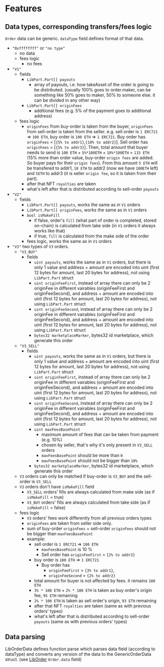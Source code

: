 # Features

## Data types, corresponding transfers/fees logic
`Order` data can be generic. `dataType` field defines format of that data.
- `"0xffffffff"` or `"no type"`
  - no data
  - fees logic
    - no fees 
- `"V1"`
  - fields
    - `LibPart.Part[] payouts`
      - array of payouts, i.e. how takeAsset of the order is going to be distributed. (usually 100% goes to order.maker, can be something like 50% goes to maker, 50% to someone else. it can be divided in any other way)
    - `LibPart.Part[] originFees`
      - additional fees (e.g. 5% of the payment goes to additional address)
  - fees logic
    - `originFees` from buy-order is taken from the buyer, `originFees` from sell-order is taken from the seller. e.g. sell order is `1 ERC721` => `100 ETH`, buy order is `100 ETH` => `1 ERC721`. Buy order has `originFees` = [`{5% to addr1}`,`{10% to addr2}`]. Sell order has `originFees` = [`{5% to addr3}`]. Then, total amount that buyer needs to send is `100 ETH` + `5%*100ETH` + `10%*100ETH` = `115 ETH` (15% more than order value, buy-order `origin fees` are added. So buyer pays for their `origin fees`). From this amount `5 ETH` will be transfered to addr1, `10 ETH` to addr2 (now we have `100ETH` left) and `5ETH` to addr3 (it is seller `origin fee`, so it is taken from their part).
    - after that NFT `royalties` are taken
    - what's left after that is distributed according to sell-order `payouts`
- `"V2"`
  - fields
    - `LibPart.Part[] payouts`, works the same as in `V1` orders
    - `LibPart.Part[] originFees`, works the same as in `V1` orders
    - `bool isMakeFill`
      - if false, order's `fill` (what part of order is completed, stored on-chain) is calculated from take side (in `V1` orders it always works like that)
      - if true, `fill` is calculated from the make side of the order
    - fees logic, works the same as in `V1` orders
- `"V3"` two types of `V3` orders. 
  - `"V3_BUY"`
    - fields
      - `uint payouts`, works the same as in `V1` orders, but there is only 1 value and address + amount are encoded into uint (first 12 bytes for amount, last 20 bytes for address), not using `LibPart.Part` struct
      - `uint originFeeFirst`, instead of array there can only be 2 originFee in different vairables (originFeeFirst and originFeeSecond), and address + amount are encoded into uint (first 12 bytes for amount, last 20 bytes for address), not using `LibPart.Part` struct
      - `uint originFeeSecond`, instead of array there can only be 2 originFee in different vairables (originFeeFirst and originFeeSecond), and address + amount are encoded into uint (first 12 bytes for amount, last 20 bytes for address), not using `LibPart.Part` struct
      - `bytes32 marketplaceMarker`, bytes32 id marketplace, which generate this order  
  - `"V3_SELL"`
    - fields
      - `uint payouts`, works the same as in `V1` orders, but there is only 1 value and address + amount are encoded into uint (first 12 bytes for amount, last 20 bytes for address), not using `LibPart.Part` struct
      - `uint originFeeFirst`, instead of array there can only be 2 originFee in different vairables (originFeeFirst and originFeeSecond), and address + amount are encoded into uint (first 12 bytes for amount, last 20 bytes for address), not using `LibPart.Part` struct
      - `uint originFeeSecond`, instead of array there can only be 2 originFee in different vairables (originFeeFirst and originFeeSecond), and address + amount are encoded into uint (first 12 bytes for amount, last 20 bytes for address), not using `LibPart.Part` struct
      - `uint maxFeesBasePoint`
        - maximum amount of fees that can be taken from payment (e.g. 10%)
        - chosen by seller, that's why it's only present in `V3_SELL` orders
        - `maxFeesBasePoint` should be more than `0`
        - `maxFeesBasePoint` should not be bigger than `10%`
      - `bytes32 marketplaceMarker`, bytes32 id marketplace, which generate this order
  - `V3` orders can only be matched if buy-order is `V3_BUY` and the sell-order is `V3_SELL`
  - `V3` orders don't have `isMakeFill` field
    - `V3_SELL` orders' fills are always calculated from make side (as if `isMakeFill` = true)
    - `V3_BUY` orders' fills are always calculated from take side (as if `isMakeFill` = false)
  - fees logic
    - `V3` orders' fees work differently from all previous orders types
    - `originFees` are taken from seller side only.
    - sum of buy-order `originFees` + sell-order `originFees` should not be bigger than `maxFeesBasePoint`
    - example:
      - sell order is `1 ERC721` => `100 ETH`
        - `maxFeesBasePoint` is 10 %
        - Sell order has `originFeeFirst` = `{2% to addr3}`
      - buy order is `100 ETH` => `1 ERC721`
        - Buy order has 
          - `originFeeFirst` = `{3% to addr1}`, 
          - `originFeeSecond` = `{2% to addr2}`
      - total amount for buyer is not affected by fees. it remains `100 ETH`
      - `3% * 100 ETH` + `2% * 100 ETH` is taken as buy order's origin fee, `95 ETH` remaining
      - `2% * 100 ETH` is taken as sell order's origin, `93 ETH` remaining
      - after that NFT `royalties` are taken (same as with previous orders' types)
      - what's left after that is distributed according to sell-order `payouts` (same as with previous orders' types)



## Data parsing

LibOrderData defines function parse which parses data field (according to dataType) and converts any version of the data to the GenericOrderData struct. 
(see [LibOrder](LibOrder.md) `Order.data` field)



